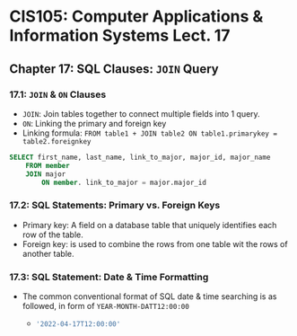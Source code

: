 # CIS105: Computer Applications & Information Systems Lect. 17

## Chapter 17: SQL Clauses: `JOIN` Query

### 17.1: `JOIN` & `ON` Clauses

- `JOIN`: Join tables together to connect multiple fields into 1 query.
- `ON`: Linking the primary and foreign key
- Linking formula: `FROM table1 + JOIN table2 ON table1.primarykey = table2.foreignkey`

```sql
SELECT first_name, last_name, link_to_major, major_id, major_name
	FROM member
	JOIN major
		ON member. link_to_major = major.major_id
```

### 17.2: SQL Statements: Primary vs. Foreign Keys

- Primary key: A field on a database table that uniquely identifies each row of the table.
- Foreign key: is used to combine the rows from one table wit the rows of another table.

### 17.3: SQL Statement: Date & Time Formatting

- The common conventional format of SQL date & time searching is as followed, in form of `YEAR-MONTH-DATT12:00:00`

  - ```sql
    '2022-04-17T12:00:00'
    ```

